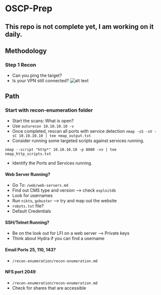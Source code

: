 # OSCP-Prep
## This repo is not complete yet, I am working on it daily.
## Methodology 
### Step 1 Recon
- Can you ping the target?
- Is your VPN still connected?
![alt text](https://github.com/DigitalAftermath/EnumerationVisualized/raw/master/enumeration-mind-map.png?raw=true)
## Path
### Start with recon-enumeration folder
- Start the scans: What is open?
- Use `autorecon 10.10.10.10 -v`
- Once completed, rescan all ports with service detection `nmap -sS -sV -sC 10.10.10.10 | tee nmap_output.txt`
- Consider running some targeted scripts against services running.
````
nmap --script "http*" 10.10.10.10 -p 8080 -vv | tee nmap_http_scripts.txt
````
- Identify the Ports and Services running.
#### Web Server Running?
- Go To: `/web/web-servers.md`
- Find out CMS type and version --> check `exploitdb`
- Look for usernames
- Run `nikto`, `gobuster` --> try and map out the website
- `robots.txt` file?
- Default Credentials
#### SSH/Telnet Running?
- Be on the look out for LFI on a web server --> Private keys
- Think about Hydra if you can find a username
#### Email Ports 25, 110, 143?
- `/recon-enumeration/recon-enumeration.md`
#### NFS port 2049
- `/recon-enumeration/recon-enumeration.md`
- Check for shares that are accessible 
